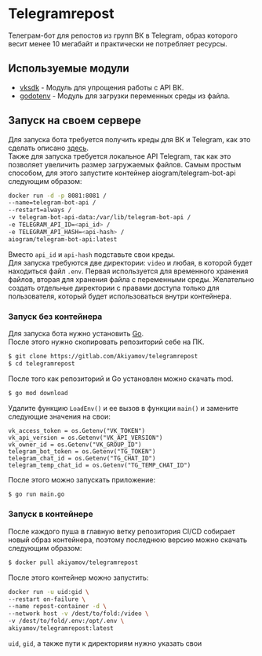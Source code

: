 # Telegramrepost

Телеграм-бот для репостов из групп ВК в Telegram, образ которого весит менее 10 мегабайт и практически не потребляет ресурсы.

## Используемые модули

- [vksdk](https://github.com/SevereCloud/vksdk) - Модуль для упрощения работы с API ВК.
- [godotenv](https://github.com/joho/godotenv) - Модуль для загрузки переменных среды из файла.

## Запуск на своем сервере

Для запуска бота требуется получить креды для ВК и Telegram, как это сделать описано [здесь](https://gitlab.com/Akiyamov/telegramrepost/-/wikis/%D0%9F%D0%BE%D0%BB%D1%83%D1%87%D0%B5%D0%BD%D0%B8%D0%B5-%D0%B4%D0%B0%D0%BD%D0%BD%D1%8B%D1%85-%D0%B4%D0%BB%D1%8F-%D0%B7%D0%B0%D0%BF%D1%83%D1%81%D0%BA%D0%B0-%D0%B1%D0%BE%D1%82%D0%B0).  
Также для запуска требуется локальное API Telegram, так как это позволяет увеличить размер загружаемых файлов. Самым простым способом, для этого запустите контейнер aiogram/telegram-bot-api следующим образом:  
```bash
docker run -d -p 8081:8081 /
--name=telegram-bot-api /
--restart=always /
-v telegram-bot-api-data:/var/lib/telegram-bot-api /
-e TELEGRAM_API_ID=<api_id> /
-e TELEGRAM_API_HASH=<api-hash> /
aiogram/telegram-bot-api:latest
```  
Вместо `api_id` и `api-hash` подставьте свои креды.  
Для запуска требуются две директории: `video` и любая, в которой будет находиться файл `.env`. Первая используется для временного хранения файлов, вторая для хранения файла с переменными среды. Желательно создать отдельные директории с правами доступа только для пользователя, который будет использоваться внутри контейнера.

### Запуск без контейнера  

Для запуска бота нужно установить [Go](https://go.dev/).  
После этого нужно скопировать репозиторий себе на ПК.
```bash
$ git clone https://gitlab.com/Akiyamov/telegramrepost  
$ cd telegramrepost  
```
После того как репозиторий и Go установлен можно скачать mod.
```bash
$ go mod download
```
Удалите функцию `LoadEnv()` и ее вызов в функции `main()` и замените следующие значения на свои:
```golang
vk_access_token = os.Getenv("VK_TOKEN")
vk_api_version = os.Getenv("VK_API_VERSION")
vk_owner_id = os.Getenv("VK_GROUP_ID")
telegram_bot_token = os.Getenv("TG_TOKEN")
telegram_chat_id = os.Getenv("TG_CHAT_ID")
telegram_temp_chat_id = os.Getenv("TG_TEMP_CHAT_ID")
```
После этого можно запускать приложение:
```bash
$ go run main.go
```

### Запуск в контейнере  

После каждого пуша в главную ветку репозитория CI/CD собирает новый образ контейнера, поэтому последнюю версию можно скачать следующим образом:
```bash
$ docker pull akiyamov/telegramrepost
```  
После этого контейнер можно запустить:
```bash
docker run -u uid:gid \
--restart on-failure \
--name repost-container -d \
--network host -v /dest/to/fold:/video \
-v /dest/to/fold/.env:/opt/.env \
akiyamov/telegramrepost:latest
```
`uid`, `gid`, а также пути к директориям нужно указать свои